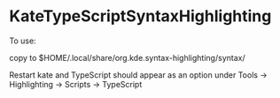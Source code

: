 KateTypeScriptSyntaxHighlighting
================================

To use:

copy to $HOME/.local/share/org.kde.syntax-highlighting/syntax/

Restart kate and TypeScript should appear as an option under Tools -> Highlighting -> Scripts -> TypeScript
